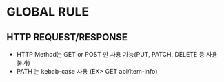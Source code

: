 # GLOBAL RULE

## HTTP REQUEST/RESPONSE
- HTTP Method는 GET or POST 만 사용 가능(PUT, PATCH, DELETE 등 사용 불가)
- PATH 는 kebab-case 사용 (EX> GET api/item-info)